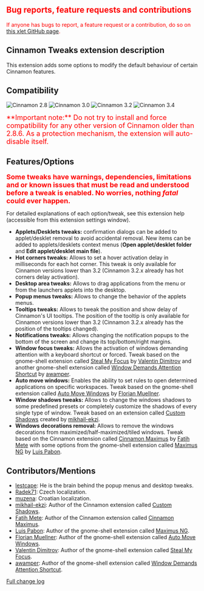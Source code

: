 <h2 style="color:red;">Bug reports, feature requests and contributions</h2>
<span style="color:red;">
If anyone has bugs to report, a feature request or a contribution, do so on <a href="https://github.com/Odyseus/CinnamonTools">this xlet GitHub page</a>.
</span>

## Cinnamon Tweaks extension description

This extension adds some options to modify the default behaviour of certain Cinnamon features.

## Compatibility

![Cinnamon 2.8](https://odyseus.github.io/CinnamonTools/lib/badges/cinn-2.8.svg)
![Cinnamon 3.0](https://odyseus.github.io/CinnamonTools/lib/badges/cinn-3.0.svg)
![Cinnamon 3.2](https://odyseus.github.io/CinnamonTools/lib/badges/cinn-3.2.svg)
![Cinnamon 3.4](https://odyseus.github.io/CinnamonTools/lib/badges/cinn-3.4.svg)

<span style="color:red;font-size:large;">
**Important note:** Do not try to install and force compatibility for any other version of Cinnamon older than 2.8.6. As a protection mechanism, the extension will auto-disable itself.
</span>

## Features/Options

<span style="color:red;font-weight: bold;font-size: large;">Some tweaks have warnings, dependencies, limitations and or known issues that must be read and understood before a tweak is enabled. No worries, nothing <em>fatal</em> could ever happen.</span>

For detailed explanations of each option/tweak, see this extension help (accessible from this extension settings window).

- **Applets/Desklets tweaks:** confirmation dialogs can be added to applet/desklet removal to avoid accidental removal. New items can be added to applets/desklets context menus (**Open applet/desklet folder** and **Edit applet/desklet main file**).
- **Hot corners tweaks:** Allows to set a hover activation delay in milliseconds for each hot corner. This tweak is only available for Cinnamon versions lower than 3.2 (Cinnamon 3.2.x already has hot corners delay activation).
- **Desktop area tweaks:** Allows to drag applications from the menu or from the launchers applets into the desktop.
- **Popup menus tweaks:** Allows to change the behavior of the applets menus.
- **Tooltips tweaks:** Allows to tweak the position and show delay of Cinnamon's UI tooltips. The position of the tooltip is only available for Cinnamon versions lower than 3.2 (Cinnamon 3.2.x already has the position of the tooltips changed).
- **Notifications tweaks:** Allows changing the notification popups to the bottom of the screen and change its top/bottom/right margins.
- **Window focus tweaks:** Allows the activation of windows demanding attention with a keyboard shortcut or forced. Tweak based on the gnome-shell extension called [Steal My Focus](https://github.com/v-dimitrov/gnome-shell-extension-stealmyfocus) by [Valentin Dimitrov](https://github.com/v-dimitrov) and another gnome-shell extension called [Window Demands Attention Shortcut](https://github.com/awamper/window-demands-attention-shortcut) by [awamper](https://github.com/awamper).
- **Auto move windows:** Enables the ability to set rules to open determined applications on specific workspaces. Tweak based on the gnome-shell extension called [Auto Move Windows](https://extensions.gnome.org/extension/16/auto-move-windows/) by [Florian Muellner](https://github.com/fmuellner).
- **Window shadows tweaks:** Allows to change the windows shadows to some predefined presets or completely customize the shadows of every single type of window. Tweak based on an extension called [Custom Shadows](https://cinnamon-spices.linuxmint.com/extensions/view/43) created by [mikhail-ekzi](https://github.com/mikhail-ekzi).
- **Windows decorations removal:** Allows to remove the windows decorations from maximized/half-maximized/tiled windows. Tweak based on the Cinnamon extension called [Cinnamon Maximus](https://cinnamon-spices.linuxmint.com/extensions/view/29) by [Fatih Mete](https://github.com/fatihmete) with some options from the gnome-shell extension called [Maximus NG](https://github.com/luispabon/maximus-gnome-shell) by [Luis Pabon](https://github.com/luispabon).

## Contributors/Mentions
- [lestcape](https://github.com/lestcape): He is the brain behind the popup menus and desktop tweaks.
- [Radek71](https://github.com/Radek71): Czech localization.
- [muzena](https://github.com/muzena): Croatian localization.
- [mikhail-ekzi](https://github.com/mikhail-ekzi): Author of the Cinnamon extension called [Custom Shadows](https://cinnamon-spices.linuxmint.com/extensions/view/43).
- [Fatih Mete](https://github.com/fatihmete): Author of the Cinnamon extension called [Cinnamon Maximus](https://cinnamon-spices.linuxmint.com/extensions/view/29).
- [Luis Pabon](https://github.com/luispabon): Author of the gnome-shell extension called [Maximus NG](https://github.com/luispabon/maximus-gnome-shell).
- [Florian Muellner](https://github.com/fmuellner): Author of the gnome-shell extension called [Auto Move Windows](https://extensions.gnome.org/extension/16/auto-move-windows/).
- [Valentin Dimitrov](https://github.com/v-dimitrov): Author of the gnome-shell extension called [Steal My Focus](https://github.com/v-dimitrov/gnome-shell-extension-stealmyfocus).
- [awamper](https://github.com/awamper): Author of the gnome-shell extension called [Window Demands Attention Shortcut](https://github.com/awamper/window-demands-attention-shortcut).

[Full change log](https://github.com/Odyseus/CinnamonTools/blob/master/extensions/0dyseus%40CinnamonTweaks/CHANGE_LOG.md)
